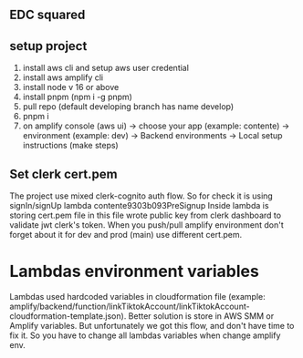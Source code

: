 ## EDC squared

## setup project
1. install aws cli and setup aws user credential
2. install aws amplify cli
3. install node v 16 or above
4. install pnpm (npm i -g pnpm)
5. pull repo (default developing branch has name develop)
6. pnpm i
7. on amplify console (aws ui)
-> choose your app (example: contente) 
-> environment (example: dev)
-> Backend environments 
-> Local setup instructions (make steps)

## Set clerk cert.pem 
The project use mixed clerk-cognito auth flow. So for check it is using signIn/signUp lambda contente9303b093PreSignup
Inside lambda is storing cert.pem file in this file wrote public key from clerk dashboard to validate jwt clerk's token.
When you push/pull amplify environment don't forget about it for dev and prod (main) use different cert.pem.

# Lambdas environment variables
Lambdas used hardcoded variables in cloudformation file 
(example: amplify/backend/function/linkTiktokAccount/linkTiktokAccount-cloudformation-template.json). 
Better solution is store in AWS SMM or Amplify variables. 
But unfortunately we got this flow, and don't have time to fix it.
So you have to change all lambdas variables when change amplify env.   